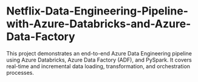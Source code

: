 # Netflix-Data-Engineering-Pipeline-with-Azure-Databricks-and-Azure-Data-Factory
This project demonstrates an end-to-end Azure Data Engineering pipeline using Azure Databricks, Azure Data Factory (ADF), and PySpark. It covers real-time and incremental data loading, transformation, and orchestration processes.
